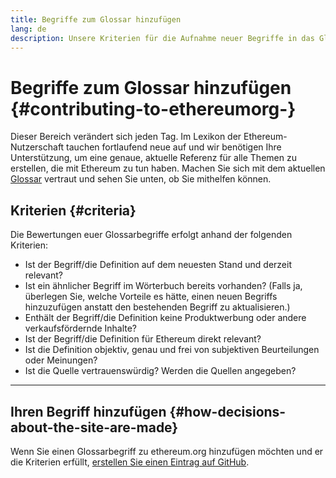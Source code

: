 ```yaml
---
title: Begriffe zum Glossar hinzufügen
lang: de
description: Unsere Kriterien für die Aufnahme neuer Begriffe in das Glossar von ethereum.org
---
```


# Begriffe zum Glossar hinzufügen \{#contributing-to-ethereumorg-}

Dieser Bereich verändert sich jeden Tag. Im Lexikon der Ethereum-Nutzerschaft tauchen fortlaufend neue auf und wir benötigen Ihre Unterstützung, um eine genaue, aktuelle Referenz für alle Themen zu erstellen, die mit Ethereum zu tun haben. Machen Sie sich mit dem aktuellen [Glossar](/glossary/) vertraut und sehen Sie unten, ob Sie mithelfen können.

## Kriterien \{#criteria}

Die Bewertungen euer Glossarbegriffe erfolgt anhand der folgenden Kriterien:

- Ist der Begriff/die Definition auf dem neuesten Stand und derzeit relevant?
- Ist ein ähnlicher Begriff im Wörterbuch bereits vorhanden? (Falls ja, überlegen Sie, welche Vorteile es hätte, einen neuen Begriffs hinzuzufügen anstatt den bestehenden Begriff zu aktualisieren.)
- Enthält der Begriff/die Definition keine Produktwerbung oder andere verkaufsfördernde Inhalte?
- Ist der Begriff/die Definition für Ethereum direkt relevant?
- Ist die Definition objektiv, genau und frei von subjektiven Beurteilungen oder Meinungen?
- Ist die Quelle vertrauenswürdig? Werden die Quellen angegeben?

---

## Ihren Begriff hinzufügen \{#how-decisions-about-the-site-are-made}

Wenn Sie einen Glossarbegriff zu ethereum.org hinzufügen möchten und er die Kriterien erfüllt, [erstellen Sie einen Eintrag auf GitHub](https://github.com/ethereum/ethereum-org-website/issues/new?assignees=&labels=feature+%3Asparkles%3A%2Ccontent+%3Afountain_pen%3A&template=suggest_glossary_term.yaml).
